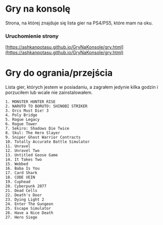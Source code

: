 # Gry na konsolę

Strona, na której znajduje się lista gier na PS4/PS5, które mam na oku.

### Uruchomienie strony

[https://ashkanpotasu.github.io/GryNaKonsole/gry.html](https://ashkanpotasu.github.io/GryNaKonsole/gry.html)



# Gry do ogrania/przejścia

Lista gier, których jestem w posiadaniu, a zagrałem jedynie kilka godzin i porzuciłem lub wcale nie zainstalowałem.

```
1. MONSTER HUNTER RISE
2. NARUTO TO BORUTO: SHINOBI STRIKER
3. Orcs Must Die! 3
4. Poly Bridge
5. Rogue Legacy
6. Rogue Tower
7. Sekiro: Shadows Die Twice
8. Skul: The Hero Slayer
9. Sniper Ghost Warrior Contracts
10. Totally Accurate Battle Simulator
11. Unravel
12. Unravel Two
13. Untitled Goose Game
14. It Takes Two
15. Webbed
16. Baba Is You
17. Card Shark
18. CODE VEIN
19. Cuphead
20. Cyberpunk 2077
21. Dead Cells
22. Death's Door
23. Dying Light 2
24. Enter The Gungeon
25. Escape Simulator
26. Have a Nice Death
27. Hero Siege
```

